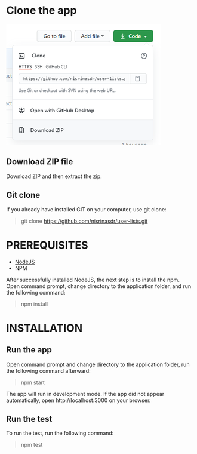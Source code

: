 # Clone the app
![clone the app](./src/gitclone.png)

## Download ZIP file
Download ZIP and then extract the zip.

## Git clone
If you already have installed GIT on your computer, use git clone:
> git clone https://github.com/nisrinasdr/user-lists.git

# PREREQUISITES
* [NodeJS](https://nodejs.org/en/)
* NPM

After successfully installed NodeJS, the next step is to install the npm. Open command prompt, change directory to the application folder, and run the following command:
> npm install

# INSTALLATION

## Run the app
Open command prompt and change directory to the application folder, run the following command afterward:

> npm start

The app will run in development mode. If the app did not appear automatically, open http://localhost:3000 on your browser.

## Run the test
To run the test, run the following command:
> npm test